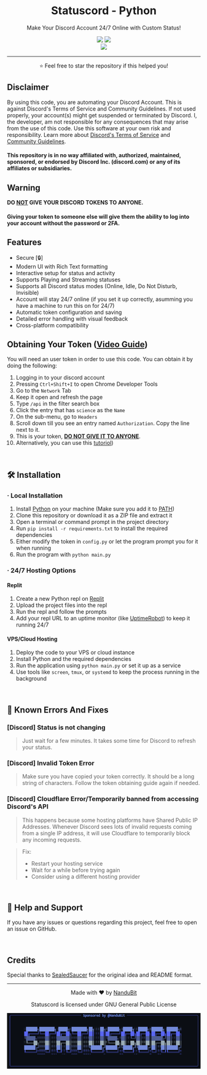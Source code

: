 <div id="NanduBit" align="center">
    <h1>Statuscord - Python</h1>
    <p>Make Your Discord Account 24/7 Online with Custom Status!</p>
    <a href="https://github.com/NanduBit/Status-Discord/blob/main/LICENSE"><img src="https://img.shields.io/github/license/NanduBit/Status-Discord?style=for-the-badge"></a>
    <a href="https://github.com/NanduBit"><img src="https://img.shields.io/badge/GITHUB-NanduBit-7289DA?style=for-the-badge"></a>
    <br>
    <img src="https://i.imgur.com/N61T21L.png" height="210">
</div>

---

<p align="center">
⭐ Feel free to star the repository if this helped you!
</p>

## Disclaimer
By using this code, you are automating your Discord Account. This is against Discord's Terms of Service and Community Guidelines. If not used properly, your account(s) might get suspended or terminated by Discord. I, the developer, am not responsible for any consequences that may arise from the use of this code. Use this software at your own risk and responsibility. Learn more about <a href="https://discord.com/terms">Discord's Terms of Service</a> and <a href="https://discord.com/guidelines">Community Guidelines</a>.
#### This repository is in no way affiliated with, authorized, maintained, sponsored, or endorsed by Discord Inc. (discord.com) or any of its affiliates or subsidiaries.

## Warning
**DO <ins>NOT</ins> GIVE YOUR DISCORD TOKENS TO ANYONE.**
#### Giving your token to someone else will give them the ability to log into your account without the password or 2FA.

## Features
- Secure [🔒]
- Modern UI with Rich Text formatting
- Interactive setup for status and activity
- Supports Playing and Streaming statuses
- Supports all Discord status modes (Online, Idle, Do Not Disturb, Invisible)
- Account will stay 24/7 online (if you set it up correctly, asumming you have a machine to run this on for 24/7)
- Automatic token configuration and saving
- Detailed error handling with visual feedback
- Cross-platform compatibility

## Obtaining Your Token ([Video Guide](https://www.youtube.com/watch?v=5SRwnLYdpJs))
You will need an user token in order to use this code. You can obtain it by doing the following:
1. Logging in to your discord account
2. Pressing `Ctrl+Shift+I` to open Chrome Developer Tools
3. Go to the `Network` Tab
4. Keep it open and refresh the page
5. Type `/api` in the filter search box
6. Click the entry that has `science` as the `Name`
7. On the sub-menu, go to `Headers`
8. Scroll down till you see an entry named `Authorization`. Copy the line next to it.
9. This is your token, <ins>**DO NOT GIVE IT TO ANYONE**</ins>.
10. Alternatively, you can use this [tutoriol](https://www.youtube.com/watch?v=5SRwnLYdpJs))

<p align="center">
  <img height="10px" width="10000px" src="https://i.imgur.com/w6MUcN8.png"/>
</p>

## 🛠️ Installation

### · Local Installation
1. Install [Python](https://python.org/downloads) on your machine (Make sure you add it to [PATH](https://i.imgur.com/Ukl6HdQ.png))
2. Clone this repository or download it as a ZIP file and extract it
3. Open a terminal or command prompt in the project directory
4. Run `pip install -r requirements.txt` to install the required dependencies
5. Either modify the token in `config.py` or let the program prompt you for it when running
6. Run the program with `python main.py`

### · 24/7 Hosting Options

#### Replit
1. Create a new Python repl on [Replit](https://replit.com)
2. Upload the project files into the repl
3. Run the repl and follow the prompts
4. Add your repl URL to an uptime monitor (like [UptimeRobot](https://uptimerobot.com/)) to keep it running 24/7

#### VPS/Cloud Hosting
1. Deploy the code to your VPS or cloud instance
2. Install Python and the required dependencies
3. Run the application using `python main.py` or set it up as a service
4. Use tools like `screen`, `tmux`, or `systemd` to keep the process running in the background

<p align="center">
  <img height="10px" width="10000px" src="https://i.imgur.com/w6MUcN8.png"/>
</p>

## 🔧 Known Errors And Fixes

### [Discord] Status is not changing
> Just wait for a few minutes. It takes some time for Discord to refresh your status.

### [Discord] Invalid Token Error
> Make sure you have copied your token correctly. It should be a long string of characters. Follow the token obtaining guide again if needed.

### [Discord] Cloudflare Error/Temporarily banned from accessing Discord's API
> This happens because some hosting platforms have Shared Public IP Addresses. Whenever Discord sees lots of invalid requests coming from a single IP address, it will use Cloudflare to temporarily block any incoming requests.

> Fix:
> - Restart your hosting service
> - Wait for a while before trying again
> - Consider using a different hosting provider

<p align="center">
  <img height="10px" width="10000px" src="https://i.imgur.com/w6MUcN8.png"/>
</p>

## 🛟 Help and Support
If you have any issues or questions regarding this project, feel free to open an issue on GitHub.

<p align="center">
  <img height="10px" width="10000px" src="https://i.imgur.com/w6MUcN8.png"/>
</p>

## Credits
Special thanks to [SealedSaucer](https://github.com/SealedSaucer/Statuscord) for the original idea and README format.

---

<p align="center">Made with ❤️ by <a href="https://github.com/NanduBit">NanduBit</a></p>
<p align="center">Statuscord is licensed under GNU General Public License</p>

![Statuscord Banner](img/banner.png)
